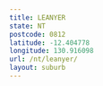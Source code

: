 ```yaml
---
title: LEANYER
state: NT
postcode: 0812
latitude: -12.404778
longitude: 130.916098
url: /nt/leanyer/
layout: suburb
---
```

